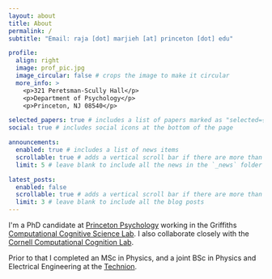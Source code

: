 ```yaml
---
layout: about
title: About
permalink: /
subtitle: "Email: raja [dot] marjieh [at] princeton [dot] edu"

profile:
  align: right
  image: prof_pic.jpg
  image_circular: false # crops the image to make it circular
  more_info: >
    <p>321 Peretsman-Scully Hall</p>
    <p>Department of Psychology</p>
    <p>Princeton, NJ 08540</p>

selected_papers: true # includes a list of papers marked as "selected={true}"
social: true # includes social icons at the bottom of the page

announcements:
  enabled: true # includes a list of news items
  scrollable: true # adds a vertical scroll bar if there are more than 3 news items
  limit: 5 # leave blank to include all the news in the `_news` folder

latest_posts:
  enabled: false
  scrollable: true # adds a vertical scroll bar if there are more than 3 new posts items
  limit: 3 # leave blank to include all the blog posts
---
```


I'm a PhD candidate at [Princeton Psychology](https://psychology.princeton.edu/) working in the Griffiths [Computational Cognitive Science Lab](https://cocosci.princeton.edu/index.php). I also collaborate closely with the [Cornell Computational Cognition Lab](https://www.norijacoby.com/cococo.html).

Prior to that I completed an MSc in Physics, and a joint BSc in Physics and Electrical Engineering at the [Technion](https://www.technion.ac.il/en/).
